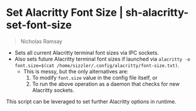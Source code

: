 # Set Alacritty Font Size | sh-alacritty-set-font-size
> Nicholas Ramsay

* Sets all current Alacritty terminal font sizes via IPC sockets. 
* Also sets future Alacritty terminal font sizes if launched via `alacritty -o font.size=$(cat /home/sizzler/.config/alacritty/font-size.txt)`.
    * This is messy, but the only alternatives are:
        1. To modify `font.size` value in the config file itself, or
        2. To run the above operation as a daemon that checks for new Alacritty sockets.

This script can be leveraged to set further Alacritty options in runtime.
